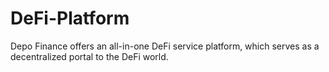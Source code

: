 # DeFi-Platform

Depo Finance offers an all-in-one DeFi service platform, which serves as a decentralized portal to the DeFi world. 
